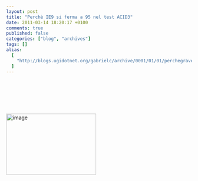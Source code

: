 ```yaml
---
layout: post
title: "Perchè IE9 si ferma a 95 nel test ACID3"
date: 2011-03-14 18:20:17 +0100
comments: true
published: false
categories: ["blog", "archives"]
tags: []
alias:
  [
    "http://blogs.ugidotnet.org/gabrielc/archive/0001/01/01/perchegrave-ie9-si-ferma-a-95-nel-test-acid3.aspx",
  ]
---
```


<!-- more -->

<p> </p>  <p> </p>  <p> </p>  <p><a href="http://blogs.ugidotnet.org/images/blogs_ugidotnet_org/gabrielc/Windows-Live-Writer/Perch-IE9-si-ferma-a-95-nel-test-ACID3_10A24/image_2.png"><img style="background-image: none; border-bottom: 0px; border-left: 0px; padding-left: 0px; padding-right: 0px; display: inline; border-top: 0px; border-right: 0px; padding-top: 0px" title="image" border="0" alt="image" src="http://blogs.ugidotnet.org/images/blogs_ugidotnet_org/gabrielc/Windows-Live-Writer/Perch-IE9-si-ferma-a-95-nel-test-ACID3_10A24/image_thumb.png" width="244" height="166" /></a></p>
